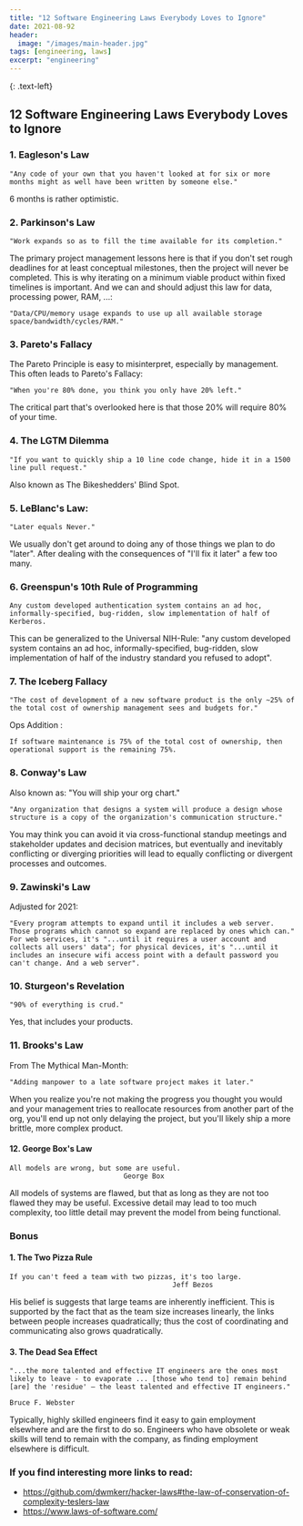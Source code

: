 ```yaml
---
title: "12 Software Engineering Laws Everybody Loves to Ignore"
date: 2021-08-92
header:
  image: "/images/main-header.jpg"
tags: [engineering, laws]
excerpt: "engineering"
---
```

{: .text-left}
##  12 Software Engineering Laws Everybody Loves to Ignore

### 1. Eagleson's Law
```
"Any code of your own that you haven't looked at for six or more months might as well have been written by someone else."
```
6 months is rather optimistic. 

### 2. Parkinson's Law
```
"Work expands so as to fill the time available for its completion."
```
The primary project management lessons here is that if you don't set rough deadlines for at least conceptual milestones, then the project will never be completed. This is why iterating on a minimum viable product within fixed timelines is important.
And we can and should adjust this law for data, processing power, RAM, ...:
```
"Data/CPU/memory usage expands to use up all available storage space/bandwidth/cycles/RAM."
```

### 3. Pareto's Fallacy
The Pareto Principle is easy to misinterpret, especially by management. This often leads to Pareto's Fallacy:
```
"When you're 80% done, you think you only have 20% left."
```
The critical part that's overlooked here is that those 20% will require 80% of your time.
 

### 4. The LGTM Dilemma
```
"If you want to quickly ship a 10 line code change, hide it in a 1500 line pull request."
```
Also known as The Bikeshedders' Blind Spot.

### 5. LeBlanc's Law:
```
"Later equals Never."
```
We usually don't get around to doing any of those things we plan to do "later". After dealing with the consequences of "I'll fix it later" a few too many.

### 6. Greenspun's 10th Rule of Programming
```
Any custom developed authentication system contains an ad hoc, informally-specified, bug-ridden, slow implementation of half of Kerberos.
```
This can be generalized to the Universal NIH-Rule: "any custom developed system contains an ad hoc, informally-specified, bug-ridden, slow implementation of half of the industry standard you refused to adopt".
### 7. The Iceberg Fallacy
```
"The cost of development of a new software product is the only ~25% of the total cost of ownership management sees and budgets for."
```
Ops Addition :
```
If software maintenance is 75% of the total cost of ownership, then operational support is the remaining 75%.
```
### 8. Conway's Law
Also known as: "You will ship your org chart."
```
"Any organization that designs a system will produce a design whose structure is a copy of the organization's communication structure."
```
You may think you can avoid it via cross-functional standup meetings and stakeholder updates and decision matrices, but eventually and inevitably conflicting or diverging priorities will lead to equally conflicting or divergent processes and outcomes.

### 9. Zawinski's Law
Adjusted for 2021:
```
"Every program attempts to expand until it includes a web server. Those programs which cannot so expand are replaced by ones which can."
For web services, it's "...until it requires a user account and collects all users' data"; for physical devices, it's "...until it includes an insecure wifi access point with a default password you can't change. And a web server".
```
### 10.  Sturgeon's Revelation
```
"90% of everything is crud."
```
Yes, that includes your products.

### 11.  Brooks's Law
From The Mythical Man-Month:
```
"Adding manpower to a late software project makes it later."
```
When you realize you're not making the progress you thought you would and your management tries to reallocate resources from another part of the org, you'll end up not only delaying the project, but you'll likely ship a more brittle, more complex product.
#### 12. George Box's Law
```
All models are wrong, but some are useful.
                            George Box
```

All models of systems are flawed, but that as long as they are not too flawed they may be useful. Excessive detail may lead to too much complexity, too little detail may prevent the model from being functional.


### Bonus

#### 1. The Two Pizza Rule
```
If you can't feed a team with two pizzas, it's too large.
                                        Jeff Bezos
```
His belief is suggests that large teams are inherently inefficient. This is supported by the fact that as the team size increases linearly, the links between people increases quadratically; thus the cost of coordinating and communicating also grows quadratically.


#### 3. The Dead Sea Effect
```
"...the more talented and effective IT engineers are the ones most likely to leave - to evaporate ... [those who tend to] remain behind [are] the 'residue' — the least talented and effective IT engineers."
                                                                                                      Bruce F. Webster
```

Typically, highly skilled engineers find it easy to gain employment elsewhere and are the first to do so. Engineers who have obsolete or weak skills will tend to remain with the company, as finding employment elsewhere is difficult.


### If you find interesting more links to read:
- https://github.com/dwmkerr/hacker-laws#the-law-of-conservation-of-complexity-teslers-law
- https://www.laws-of-software.com/
